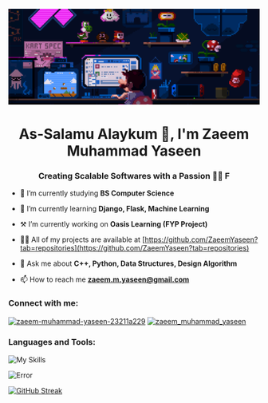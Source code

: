 ![MasterHead](github.gif)
<h1 align="center">As-Salamu Alaykum 👋, I'm Zaeem Muhammad Yaseen</h1>
<h3 align="center">Creating Scalable Softwares with a Passion 🐍🔥 F</h3>


- 🏫 I’m currently studying **BS Computer Science**

- 🌱 I’m currently learning **Django, Flask, Machine Learning**

- ⚒️ I’m currently working on **Oasis Learning (FYP Project)**

- 👨‍💻 All of my projects are available at [https://github.com/ZaeemYaseen?tab=repositories](https://github.com/ZaeemYaseen?tab=repositories)

- 💬 Ask me about **C++, Python, Data Structures, Design Algorithm**

- 📫 How to reach me **zaeem.m.yaseen@gmail.com**

<h3 align="left">Connect with me:</h3>
<p align="left">
<a href="https://linkedin.com/in/zaeem-muhammad-yaseen-23211a229" target="blank"><img align="center" src="https://raw.githubusercontent.com/rahuldkjain/github-profile-readme-generator/master/src/images/icons/Social/linked-in-alt.svg" alt="zaeem-muhammad-yaseen-23211a229" height="30" width="40" /></a>
<a href="https://www.leetcode.com/zaeem_muhammad_yaseen" target="blank"><img align="center" src="https://raw.githubusercontent.com/rahuldkjain/github-profile-readme-generator/master/src/images/icons/Social/leet-code.svg" alt="zaeem_muhammad_yaseen" height="30" width="40" /></a>
</p>

<h3 align="left">Languages and Tools:</h3>

  ![My Skills](https://skillicons.dev/icons?i=python,cpp,vscode,html,css,js,nodejs,express,jquery,postman,django,mysql,idea,docker,figma,xd,git,latex&perline=18)
<div>
	<img src="https://github.com/SaadARazzaq/Rough-Repo/assets/123338307/3bfbca0d-70d9-42ef-a7b3-4cf76b88b199" alt="Error" />
</div>

[![GitHub Streak](https://streak-stats.demolab.com?user=zaeemyaseen&theme=dark&hide_border=true&card_width=990)](https://git.io/streak-stats)
